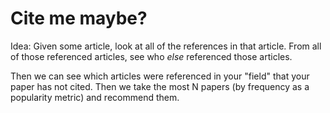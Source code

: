 Cite me maybe?
==============

Idea: Given some article, look at all of the references in that article. From all of those referenced articles, see who *else* referenced those articles.

Then we can see which articles were referenced in your "field" that your paper has not cited. Then we take the most N papers (by frequency as a popularity metric)
and recommend them. 
